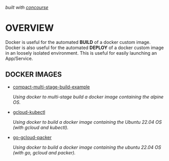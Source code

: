   _built with
  [concourse](https://github.com/JeffDeCola/my-docker-image-builds/blob/master/ci-README.md)_

# OVERVIEW

Docker is useful for the automated **BUILD** of a docker custom image.
Docker is also useful for the automated **DEPLOY** of a docker custom image
in an loosely isolated environment. This is useful for easily launching
an App/Service.

## DOCKER IMAGES

* [compact-multi-stage-build-example](https://github.com/JeffDeCola/my-docker-image-builds/blob/master/images/compact-multi-stage-build-example)

  _Using docker to multi-stage build a docker image
  containing the alpine OS._

* [gcloud-kubectl](https://github.com/JeffDeCola/my-docker-image-builds/blob/master/images/gcloud-kubectl)

  _Using docker to build a docker image
  containing the Ubuntu 22.04 OS
  (with gcloud and kubectl)._

* [go-gcloud-packer](https://github.com/JeffDeCola/my-docker-image-builds/blob/master/images/go-gcloud-packer)

  _Using docker to build a docker image
  containing the ubuntu 22.04 OS
  (with go, gcloud and packer)._

